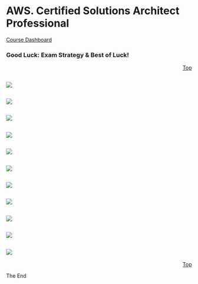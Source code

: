 <a id="top" />

# AWS. Certified Solutions Architect Professional
[Course Dashboard](https://acloud.guru/course/aws-certified-solutions-architect-professional/dashboard)

### Good Luck: Exam Strategy & Best of Luck!
<p align="right"><a href="#top">Top</a></p>

![](Screenshot%20from%202018-02-17%2019-16-53.png)
---
![](Screenshot%20from%202018-02-17%2019-19-15.png)
---
![](Screenshot%20from%202018-02-17%2019-22-19.png)
---
![](Screenshot%20from%202018-02-17%2019-22-32.png)
---
![](Screenshot%20from%202018-02-17%2019-23-32.png)
---
![](Screenshot%20from%202018-02-17%2019-23-48.png)
---
![](Screenshot%20from%202018-02-17%2019-24-37.png)
---
![](Screenshot%20from%202018-02-17%2019-24-58.png)
---
![](Screenshot%20from%202018-02-17%2019-26-21.png)
---
![](Screenshot%20from%202018-02-17%2019-26-29.png)
---
![](Screenshot%20from%202018-02-17%2019-26-49.png)
---

<p align="right"><a href="#top">Top</a></p>


The End